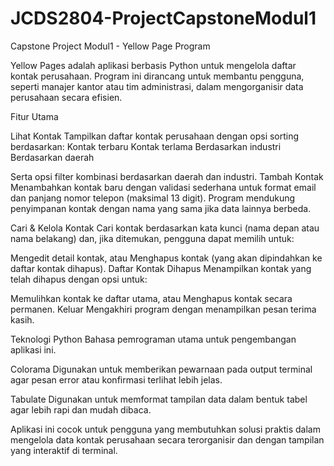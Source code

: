 # JCDS2804-ProjectCapstoneModul1
Capstone Project Modul1 - Yellow Page Program

Yellow Pages adalah aplikasi berbasis Python untuk mengelola daftar kontak perusahaan. Program ini dirancang untuk membantu pengguna, seperti manajer kantor atau tim administrasi, dalam mengorganisir data perusahaan secara efisien.

Fitur Utama

Lihat Kontak
Tampilkan daftar kontak perusahaan dengan opsi sorting berdasarkan:
Kontak terbaru
Kontak terlama
Berdasarkan industri
Berdasarkan daerah

Serta opsi filter kombinasi berdasarkan daerah dan industri.
Tambah Kontak
Menambahkan kontak baru dengan validasi sederhana untuk format email dan panjang nomor telepon (maksimal 13 digit).
Program mendukung penyimpanan kontak dengan nama yang sama jika data lainnya berbeda.

Cari & Kelola Kontak
Cari kontak berdasarkan kata kunci (nama depan atau nama belakang) dan, jika ditemukan, pengguna dapat memilih untuk:

Mengedit detail kontak, atau
Menghapus kontak (yang akan dipindahkan ke daftar kontak dihapus).
Daftar Kontak Dihapus
Menampilkan kontak yang telah dihapus dengan opsi untuk:

Memulihkan kontak ke daftar utama, atau
Menghapus kontak secara permanen.
Keluar
Mengakhiri program dengan menampilkan pesan terima kasih.

Teknologi
Python
Bahasa pemrograman utama untuk pengembangan aplikasi ini.

Colorama
Digunakan untuk memberikan pewarnaan pada output terminal agar pesan error atau konfirmasi terlihat lebih jelas.

Tabulate
Digunakan untuk memformat tampilan data dalam bentuk tabel agar lebih rapi dan mudah dibaca.

Aplikasi ini cocok untuk pengguna yang membutuhkan solusi praktis dalam mengelola data kontak perusahaan secara terorganisir dan dengan tampilan yang interaktif di terminal.
